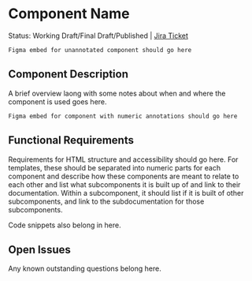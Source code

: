 # Component Name
Status: Working Draft/Final Draft/Published | [Jira Ticket]()

```Figma embed for unannotated component should go here```

## Component Description
A brief overview laong with some notes about when and where the component is used goes here.

```Figma embed for component with numeric annotations should go here```

## Functional Requirements
Requirements for HTML structure and accessibility should go here. For templates, these should be separated into numeric parts for each component and describe how these components are meant to relate to each other and list what subcomponents it is built up of and link to their documentation. Within a subcomponent, it should list if it is built of other subcomponents, and link to the subdocumentation for those subcomponents.

Code snippets also belong in here.

## Open Issues
Any known outstanding questions belong here.

